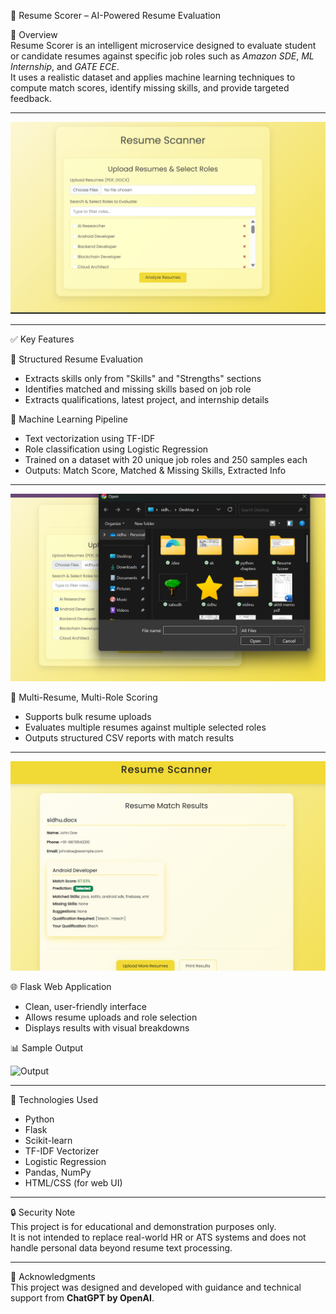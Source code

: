 🧠 Resume Scorer – AI-Powered Resume Evaluation

🚀 Overview  
Resume Scorer is an intelligent microservice designed to evaluate student or candidate resumes against specific job roles such as *Amazon SDE*, *ML Internship*, and *GATE ECE*.  
It uses a realistic dataset and applies machine learning techniques to compute match scores, identify missing skills, and provide targeted feedback.

---

![Resume Scorer Homepage](screenshots/homepage.png)

---

✅ Key Features

📄 Structured Resume Evaluation  
- Extracts skills only from "Skills" and "Strengths" sections  
- Identifies matched and missing skills based on job role  
- Extracts qualifications, latest project, and internship details  

🧠 Machine Learning Pipeline  
- Text vectorization using TF-IDF  
- Role classification using Logistic Regression  
- Trained on a dataset with 20 unique job roles and 250 samples each  
- Outputs: Match Score, Matched & Missing Skills, Extracted Info  

---

![Upload Resume](screenshots/upload_form.png)

📁 Multi-Resume, Multi-Role Scoring  
- Supports bulk resume uploads  
- Evaluates multiple resumes against multiple selected roles  
- Outputs structured CSV reports with match results  

---

![Result Page](screenshots/result_page.png)

🌐 Flask Web Application  
- Clean, user-friendly interface  
- Allows resume uploads and role selection  
- Displays results with visual breakdowns

📊 Sample Output 

![ Output ](screenshots/csv_output.png)

---

🔧 Technologies Used  
- Python  
- Flask 
- Scikit-learn  
- TF-IDF Vectorizer  
- Logistic Regression  
- Pandas, NumPy  
- HTML/CSS (for web UI)  

---

🔒 Security Note  
This project is for educational and demonstration purposes only.  
It is not intended to replace real-world HR or ATS systems and does not handle personal data beyond resume text processing.

---

🙌 Acknowledgments  
This project was designed and developed with guidance and technical support from **ChatGPT by OpenAI**.
